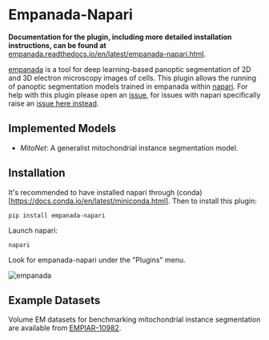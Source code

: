 # Empanada-Napari

**Documentation for the plugin, including more detailed installation instructions, can be found at** [empanada.readthedocs.io/en/latest/empanada-napari.html](empanada.readthedocs.io/en/latest/empanada-napari.html).

[empanada](https://github.com/volume-em/empanada) is a tool for deep learning-based panoptic segmentation of 2D and 3D electron microscopy images of cells.
This plugin allows the running of panoptic segmentation models trained in empanada within [napari](https://napari.org).
For help with this plugin please open an [issue](https://github.com/volume-em/empanada-napari/issues), for issues with napari specifically
raise an [issue here instead](https://github.com/napari/napari/issues).

## Implemented Models

  - *MitoNet*: A generalist mitochondrial instance segmentation model.

## Installation

It's recommended to have installed napari through (conda)[https://docs.conda.io/en/latest/miniconda.html].
Then to install this plugin:

```shell
pip install empanada-napari
```

Launch napari:

```shell
napari
```

Look for empanada-napari under the "Plugins" menu.

![empanada](images/demo.gif)


## Example Datasets

Volume EM datasets for benchmarking mitochondrial instance segmentation are available from
[EMPIAR-10982](https://www.ebi.ac.uk/empiar/EMPIAR-10982/).
